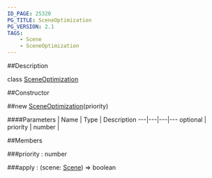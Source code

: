 ```yaml
---
ID_PAGE: 25320
PG_TITLE: SceneOptimization
PG_VERSION: 2.1
TAGS:
    - Scene
    - SceneOptimization
---
```

##Description

class [SceneOptimization](/classes/2.2-alpha/SceneOptimization)



##Constructor

##new [SceneOptimization](/classes/2.2-alpha/SceneOptimization)(priority)



####Parameters
 | Name | Type | Description
---|---|---|---
optional | priority | number | 

##Members

###priority : number



###apply : (scene: [Scene](/classes/2.2-alpha/Scene)) =&gt; boolean



